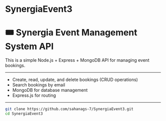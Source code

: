 # SynergiaEvent3
# 🎟️ Synergia Event Management System API

This is a simple Node.js + Express + MongoDB API for managing event bookings.

---

- Create, read, update, and delete bookings (CRUD operations)
- Search bookings by email
- MongoDB for database management
- Express.js for routing

---


```bash
git clone https://github.com/sahanags-7/SynergiaEvent3.git
cd SynergiaEvent3
